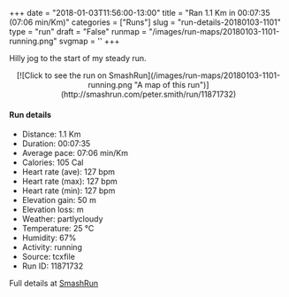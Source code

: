 +++
date = "2018-01-03T11:56:00-13:00"
title = "Ran 1.1 Km in 00:07:35 (07:06 min/Km)"
categories = ["Runs"]
slug = "run-details-20180103-1101"
type = "run"
draft = "False"
runmap = "/images/run-maps/20180103-1101-running.png"
svgmap = '<polyline points="27 0, 28 1, 31 7, 34 12, 36 17, 36 21, 37 27, 40 32, 44 34, 48 36, 50 40, 52 47, 53 49, 53 50, 54 54, 54 58, 56 61, 61 67, 67 77, 69 78, 72 80, 72 81, 70 82, 59 85, 55 87, 49 93, 48 95, 47 96, 45 100">'
+++

Hilly jog to the start of my steady run. 

<!--more-->

<center>
[![Click to see the run on SmashRun](/images/run-maps/20180103-1101-running.png "A map of this run")](http://smashrun.com/peter.smith/run/11871732)
</center>

#### Run details

* Distance: 1.1 Km
* Duration: 00:07:35
* Average pace: 07:06 min/Km
* Calories: 105 Cal
* Heart rate (ave): 127 bpm
* Heart rate (max): 127 bpm
* Heart rate (min): 127 bpm
* Elevation gain: 50 m
* Elevation loss:  m
* Weather: partlycloudy
* Temperature: 25 &deg;C
* Humidity: 67%
* Activity: running
* Source: tcxfile
* Run ID: 11871732

Full details at [SmashRun](http://smashrun.com/peter.smith/run/11871732)